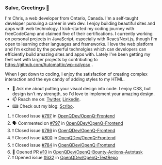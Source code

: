 ### Salve, Greetings 👋

I'm Chris, a web developer from Ontario, Canada. I'm a self-taught developer pursuing a career in web dev. I enjoy building beautiful sites and apps with web technology.
I kick-started my coding journey with freeCodeCamp and claimed five of their certifications.  I currently working on personal projects in JavaScript, especially with React/Next.js, though I'm open to learning other languages and frameworks. I love the web platform and I'm excited by the powerful technolgies which can developers can efficiently build amazing sites and apps with. Lately I've been getting my feet wet with larger projects by contributing to https://github.com/Automattic/wp-calypso .

When I get down to coding, I enjoy the satisfaction of creating complex interaction and the eye candy of adding styles to my HTML. 

- 💬 Ask me about putting your visual design into code. I enjoy CSS, but design isn't my strength, so I'd love to implement your amazing design.
- 📫 Reach me on: [Twitter](https://twitter.com/Christo28120856), [Linkedin](https://www.linkedin.com/in/christopher-stevers-07b9a5204/).
- ⌨ Check out my blog: [Scribo](https://christopherstevers.cf).
<!--
**Christopher-Stevers/Christopher-Stevers** is a ✨ _special_ ✨ repository because its `README.md` (this file) appears on your GitHub profile.

Here are some ideas to get you started:

- 🔭 I’m currently working on ...
- 🌱 I’m currently learning ...
- 👯 I’m looking to collaborate on ...
- 🤔 I’m looking for help with ...
- 😄 Pronouns: ...
- ⚡ Fun fact: ...
-->

<!--START_SECTION:activity-->
1. ❗️ Closed issue [#797](https://github.com/OpenQDev/OpenQ-Frontend/issues/797) in [OpenQDev/OpenQ-Frontend](https://github.com/OpenQDev/OpenQ-Frontend)
2. 🗣 Commented on [#797](https://github.com/OpenQDev/OpenQ-Frontend/issues/797) in [OpenQDev/OpenQ-Frontend](https://github.com/OpenQDev/OpenQ-Frontend)
3. ❗️ Closed issue [#786](https://github.com/OpenQDev/OpenQ-Frontend/issues/786) in [OpenQDev/OpenQ-Frontend](https://github.com/OpenQDev/OpenQ-Frontend)
4. ❗️ Closed issue [#800](https://github.com/OpenQDev/OpenQ-Frontend/issues/800) in [OpenQDev/OpenQ-Frontend](https://github.com/OpenQDev/OpenQ-Frontend)
5. ❗️ Closed issue [#784](https://github.com/OpenQDev/OpenQ-Frontend/issues/784) in [OpenQDev/OpenQ-Frontend](https://github.com/OpenQDev/OpenQ-Frontend)
6. 💪 Opened PR [#10](https://github.com/OpenQDev/OpenQ-Bounty-Actions-Autotask/pull/10) in [OpenQDev/OpenQ-Bounty-Actions-Autotask](https://github.com/OpenQDev/OpenQ-Bounty-Actions-Autotask)
7. ❗️ Opened issue [#632](https://github.com/OpenQDev/OpenQ-TestRepo/issues/632) in [OpenQDev/OpenQ-TestRepo](https://github.com/OpenQDev/OpenQ-TestRepo)
<!--END_SECTION:activity-->
